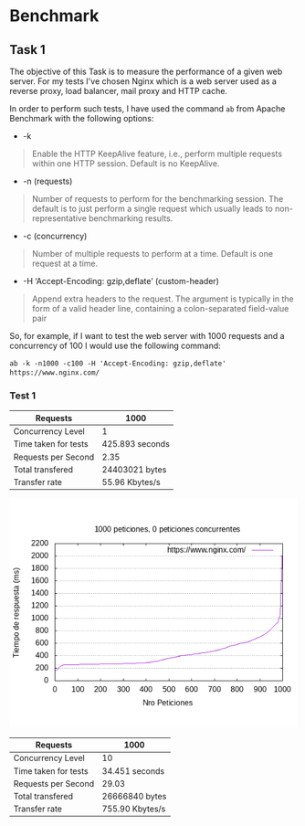 # Benchmark

## Task 1

The objective of this Task is to measure the performance of a given web server. For my tests I've chosen Nginx which is
a web server used as a reverse proxy, load balancer, mail proxy and HTTP cache.

In order to perform such tests, I have used the command `ab` from Apache Benchmark with the following options:

+ -k 
> Enable the HTTP KeepAlive feature, i.e., perform multiple requests within one HTTP session. Default is no KeepAlive.
+ -n (requests)
> Number of requests to perform for the benchmarking session. The default is to just perform a single request which usually leads to non-representative benchmarking results.
+ -c (concurrency)
> Number of multiple requests to perform at a time. Default is one request at a time.
+ -H ‘Accept-Encoding: gzip,deflate’ (custom-header)
> Append extra headers to the request. The argument is typically in the form of a valid header line, containing a colon-separated field-value pair

So, for example, if I want to test the web server with 1000 requests and a concurrency of 100 I would use the following command:
```
ab -k -n1000 -c100 -H 'Accept-Encoding: gzip,deflate' https://www.nginx.com/
```

### Test 1

| Requests | 1000 |
| ------ | ----------- |
| Concurrency Level   | 1 |
| Time taken for tests | 425.893 seconds |
| Requests per Second    | 2.35 |
| Total transfered    | 24403021 bytes |
| Transfer rate    | 55.96 Kbytes/s |

![Graph 1](https://github.com/cpamon/Benchmark/blob/main/resultados-1000-0.png)


| Requests | 1000 |
| ------ | ----------- |
| Concurrency Level   | 10 |
| Time taken for tests | 34.451 seconds |
| Requests per Second    | 29.03 |
| Total transfered    | 26666840 bytes |
| Transfer rate    | 755.90 Kbytes/s |



